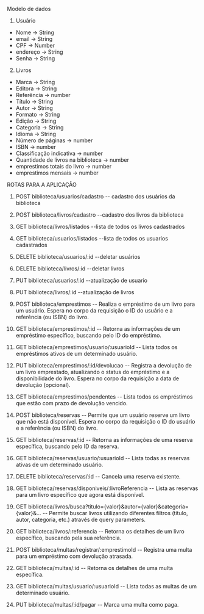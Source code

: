 Modelo de dados
1. Usuário
  - Nome -> String
  - email -> String 
  - CPF -> Number
  - endereço -> String
  - Senha -> String

2. Livros
 - Marca -> String
 - Editora -> String
 - Referência -> number
 - Título -> String
 - Autor -> String
 - Formato -> String
 - Edição -> String
 - Categoria -> String
 - Idioma -> String
 - Número de páginas -> number
 - ISBN -> number
 - Classificação indicativa -> number
 - Quantidade de livros na biblioteca -> number
 - emprestimos totais do livro -> number
 - emprestimos mensais -> number

 ROTAS PARA A APLICAÇÃO

 1. POST biblioteca/usuarios/cadastro
 -- cadastro dos usuários da biblioteca

 2. POST biblioteca/livros/cadastro
 --cadastro dos livros da biblioteca

 3. GET biblioteca/livros/listados
 --lista de todos os livros cadastrados

 4. GET biblioteca/usuarios/listados
 --lista de todos os usuarios cadastrados

 5. DELETE biblioteca/usuarios/:id
 --deletar usuários

 6. DELETE biblioteca/livros/:id
 --deletar livros

 7. PUT biblioteca/usuarios/:id
 --atualização de usuario

 8. PUT biblioteca/livros/:id
 --atualização de livros

 10. POST biblioteca/emprestimos
 -- Realiza o empréstimo de um livro para um usuário. Espera no corpo da requisição o ID do usuário e a referência (ou ISBN) do livro.

 11. GET biblioteca/emprestimos/:id
 -- Retorna as informações de um empréstimo específico, buscando pelo ID do empréstimo.

 12. GET biblioteca/emprestimos/usuario/:usuarioId
 -- Lista todos os empréstimos ativos de um determinado usuário.

 13. PUT biblioteca/emprestimos/:id/devolucao
 -- Registra a devolução de um livro emprestado, atualizando o status do empréstimo e a disponibilidade do livro. Espera no corpo da requisição a data de devolução (opcional).

 14. GET biblioteca/emprestimos/pendentes
 -- Lista todos os empréstimos que estão com prazo de devolução vencido.

15. POST biblioteca/reservas
 -- Permite que um usuário reserve um livro que não está disponível. Espera no corpo da requisição o ID do usuário e a referência (ou ISBN) do livro.
    
17. GET biblioteca/reservas/:id
 -- Retorna as informações de uma reserva específica, buscando pelo ID da reserva.

18. GET biblioteca/reservas/usuario/:usuarioId
 -- Lista todas as reservas ativas de um determinado usuário.
    
19. DELETE biblioteca/reservas/:id
-- Cancela uma reserva existente.

20. GET biblioteca/reservas/disponiveis/:livroReferencia
 -- Lista as reservas para um livro específico que agora está disponível.

21. GET biblioteca/livros/busca?titulo={valor}&autor={valor}&categoria={valor}&...
-- Permite buscar livros utilizando diferentes filtros (título, autor, categoria, etc.) através de query parameters.

22. GET biblioteca/livros/:referencia
 -- Retorna os detalhes de um livro específico, buscando pela sua referência.

23. POST biblioteca/multas/registrar/:emprestimoId
 -- Registra uma multa para um empréstimo com devolução atrasada.
    
24. GET biblioteca/multas/:id
 -- Retorna os detalhes de uma multa específica.
    
25. GET biblioteca/multas/usuario/:usuarioId
-- Lista todas as multas de um determinado usuário.

26. PUT biblioteca/multas/:id/pagar
-- Marca uma multa como paga.

